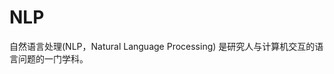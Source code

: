 <!--
 * @Author: matiastang
 * @Date: 2021-12-15 11:42:20
 * @LastEditors: matiastang
 * @LastEditTime: 2022-08-03 17:50:38
 * @FilePath: /matias-AI/md/NLP.md
 * @Description: NLP
-->
# NLP

自然语言处理(NLP，Natural Language Processing) 是研究人与计算机交互的语言问题的一门学科。